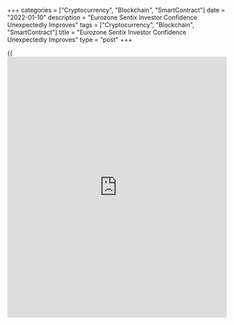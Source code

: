+++
categories = ["Cryptocurrency", "Blockchain", "SmartContract"]
date = "2022-01-10"
description = "Eurozone Sentix Investor Confidence Unexpectedly Improves"
tags = ["Cryptocurrency", "Blockchain", "SmartContract"]
title = "Eurozone Sentix Investor Confidence Unexpectedly Improves"
type = "post"
+++

{{<iframe id="large-banner" src="https://www.bounty.group/#slide=22.0" width="100%" height="600" scrolling="no" style="border: 0px solid rgb(216, 221, 230); border-radius: 3px;">}}

Eurozone [investor](https://www.fintechee.com/tutorial-for-forex-trading/investor-mode/) confidence unexpectedly improved in January, after
easing sharply in the previous month, survey results from the behavioral
research firm Sentix showed Monday.  
  
The headline index climbed to 14.9 from 13.5 in December. Economists had
forecast a weaker score of 12.0.

"Investors do not expect economic momentum to stall in the new year
either - despite new virus variants and rising infection figures,"
Sentix said.

The current situation index of the survey rose to 16.3 from 13.3,
improving for the first time in four months.  
  
Meanwhile, the expectations measure fell to 13.5 from 13.8 in the
previous month. That was the first decline in three months.

The latest poll was conducted from January 6 to 8 among 1,163 [investor](https://www.fintechee.com/tutorial-for-forex-trading/investor-mode/)s,
of whom 254 were institutions.

The German [investor](https://www.fintechee.com/tutorial-for-forex-trading/investor-mode/) confidence index improved in January, rising to 17.0
from 14.4 in the previous month. That was the first increase in five
months. The current situation index also rose for the first time in five
months, climbing to 19.0 from 13.8. The expectations measure was stable
at 15.0.  
  
The [investor](https://www.fintechee.com/tutorial-for-forex-trading/investor-mode/) confidence index for the US dropped in January to 23.3 from
24.2. The current assessment measure eased for a sixth month in a row to
34, it lowest level since April last year. The expectations measure rose
to 13.0 from 14.5.

For Asia ex Japan, the [investor](https://www.fintechee.com/tutorial-for-forex-trading/investor-mode/) confidence index rose to 21.7, the
highest level since August last year. The current situation index
climbed to 20.0 and the expectations measure rose for a third straight
month to 23.5, its highest level since July 2021.  
  
"The figures for the Asia ex Japan region are particularly
encouraging...This gives more contour to our basic scenario that the
global [economy][1] will recover and emerge from the mid-cycle
slowdown," Sentix said.

For comments and feedback [contact](https://www.playgroundfx.com/contact/): editorial@rtt[news](https://www.letsplayfx.com/blog/forex-news-website/).com

[Economic News][1]

 **What parts of the world are seeing the best (and worst) economic
performances lately? Click[here][2] to check out our [Econ Scorecard][2]
and find out! See up-to-the-moment [ranking](https://www.playgroundfx.com/blog/crypto-exchange-ranking/)s for the best and worst
performers in [GDP][2], [unemployment rate][3], [inflation][4] and much
more.**

   1. www.rtt[news](https://www.letsplayfx.com/blog/forex-news-website/).com/Content/EconomicNews.aspx
   2. www.rtt[news](https://www.letsplayfx.com/blog/forex-news-website/).com/economic-scorecard/world-rank/GDP/highest-performance.aspx
   3. www.rtt[news](https://www.letsplayfx.com/blog/forex-news-website/).com/economic-scorecard/world-rank/unemployment-rate/lowest-performance.aspx
   4. www.rtt[news](https://www.letsplayfx.com/blog/forex-news-website/).com/economic-scorecard/world-rank/CPI/highest-performance.aspx